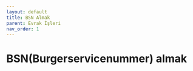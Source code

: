 ```yaml
---
layout: default
title: BSN Almak
parent: Evrak İşleri
nav_order: 1
---
```


# BSN(Burgerservicenummer) almak

[//]: # (TBD)
[//]: # (To make it as easy as possible to write documentation in plain Markdown, most UI components are styled using default Markdown elements with few additional CSS classes needed.)

[//]: # ({: .fs-6 .fw-300 })
